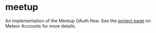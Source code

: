 # meetup

An implementation of the Meetup OAuth flow. See the [project
page](https://www.meteor.com/accounts) on Meteor Accounts for more
details.